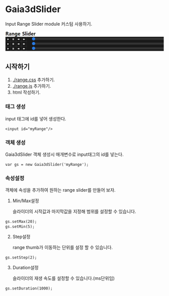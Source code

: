 # Gaia3dSlider

Input Range Slider module 커스텀 사용하기.

![screenshot](./images/img.png)

## 시작하기

1. [./range.css](./range.css) 추가하기.
2. [./range.js](./range.js) 추가하기.
3. html 작성하기.

### 태그 생성

input 태그에 id를 넣어 생성한다.

```
<input id="myRange"/>
```

### 객체 생성

Gaia3dSlider 객체 생성시 매개변수로 input태그의 id를 넣는다.

```
var gs = new Gaia3dSlider('myRange');
```

### 속성설정

객체에 속성을 추가하여 원하는 range slider를 만들어 보자.

1. Min/Max설정

    슬라이더의 시작값과 마지막값을 지정해 범위를 설정할 수 있습니다.
```
gs.setMax(20);
gs.setMin(5);
```


2. Step설정

    range thumb가 이동하는 단위를 설정 할 수 있습니다.
```
gs.setStep(2);
```


3. Duration설정

    슬라이더의 재생 속도를 설정할 수 있습니다.(ms단위임)
```
gs.setDuration(1000);
```
